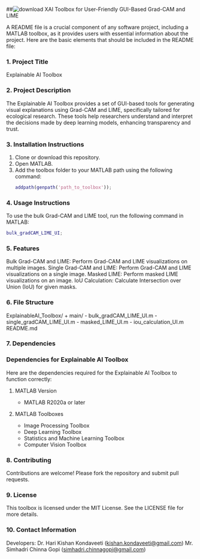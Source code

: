 ##![download](https://github.com/user-attachments/assets/2af4dca1-1e0e-4fb1-ac96-9d6368c10016)
 XAI Toolbox for User-Friendly GUI-Based Grad-CAM and LIME

A README file is a crucial component of any software project, including a MATLAB toolbox, as it provides users with essential information about the project. Here are the basic elements that should be included in the README file:

### 1. Project Title
Explainable AI Toolbox

### 2. Project Description
The Explainable AI Toolbox provides a set of GUI-based tools for generating visual explanations using Grad-CAM and LIME, specifically tailored for ecological research. These tools help researchers understand and interpret the decisions made by deep learning models, enhancing transparency and trust.

### 3. Installation Instructions
1. Clone or download this repository.
2. Open MATLAB.
3. Add the toolbox folder to your MATLAB path using the following command:
    ```matlab
    addpath(genpath('path_to_toolbox'));
    ```

### 4. Usage Instructions
To use the bulk Grad-CAM and LIME tool, run the following command in MATLAB:
```matlab
bulk_gradCAM_LIME_UI;
```

### 5. Features
Bulk Grad-CAM and LIME: Perform Grad-CAM and LIME visualizations on multiple images.
Single Grad-CAM and LIME: Perform Grad-CAM and LIME visualizations on a single image.
Masked LIME: Perform masked LIME visualizations on an image.
IoU Calculation: Calculate Intersection over Union (IoU) for given masks.

### 6. File Structure
ExplainableAI_Toolbox/
    + main/
        - bulk_gradCAM_LIME_UI.m
        - single_gradCAM_LIME_UI.m
        - masked_LIME_UI.m
        - iou_calculation_UI.m    
    README.md
    


### 7. Dependencies
### Dependencies for Explainable AI Toolbox

Here are the dependencies required for the Explainable AI Toolbox to function correctly:

1. MATLAB Version
   - MATLAB R2020a or later

2. MATLAB Toolboxes
   - Image Processing Toolbox
   - Deep Learning Toolbox
   - Statistics and Machine Learning Toolbox
   - Computer Vision Toolbox

### 8. Contributing
Contributions are welcome! Please fork the repository and submit pull requests.

### 9. License
This toolbox is licensed under the MIT License. See the LICENSE file for more details.

### 10. Contact Information
Developers:
Dr. Hari Kishan Kondaveeti (kishan.kondaveeti@gmail.com)
Mr. Simhadri Chinna Gopi (simhadri.chinnagopi@gmail.com)
